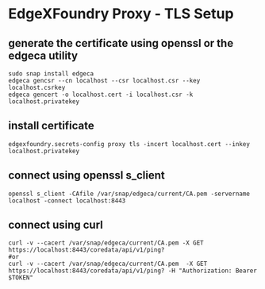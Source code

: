 # EdgeXFoundry Proxy - TLS Setup

## generate the certificate using openssl or the edgeca utility

```
sudo snap install edgeca
edgeca gencsr --cn localhost --csr localhost.csr --key localhost.csrkey
edgeca gencert -o localhost.cert -i localhost.csr -k localhost.privatekey
```

## install certificate
```
edgexfoundry.secrets-config proxy tls -incert localhost.cert --inkey localhost.privatekey
```

## connect using openssl s_client
```
openssl s_client -CAfile /var/snap/edgeca/current/CA.pem -servername localhost -connect localhost:8443
```

## connect using curl
```
curl -v --cacert /var/snap/edgeca/current/CA.pem -X GET https://localhost:8443/coredata/api/v1/ping?
#or
curl -v --cacert /var/snap/edgeca/current/CA.pem  -X GET https://localhost:8443/coredata/api/v1/ping? -H "Authorization: Bearer $TOKEN"

```
